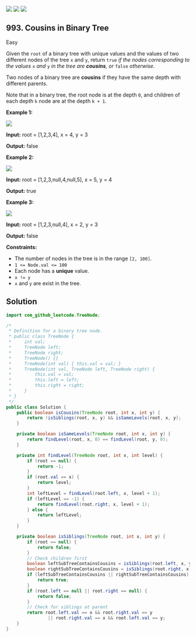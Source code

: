 [![](https://img.shields.io/github/stars/javadev/LeetCode-in-Java?label=Stars&style=flat-square)](https://github.com/javadev/LeetCode-in-Java)
[![](https://img.shields.io/github/forks/javadev/LeetCode-in-Java?label=Fork%20me%20on%20GitHub%20&style=flat-square)](https://github.com/javadev/LeetCode-in-Java/fork)
[![](https://img.shields.io/badge/-LeetCode%20in%20Kotlin-blue?style=flat-square)](https://github.com/javadev/LeetCode-in-Kotlin)

## 993\. Cousins in Binary Tree

Easy

Given the `root` of a binary tree with unique values and the values of two different nodes of the tree `x` and `y`, return `true` _if the nodes corresponding to the values_ `x` _and_ `y` _in the tree are **cousins**, or_ `false` _otherwise._

Two nodes of a binary tree are **cousins** if they have the same depth with different parents.

Note that in a binary tree, the root node is at the depth `0`, and children of each depth `k` node are at the depth `k + 1`.

**Example 1:**

![](https://assets.leetcode.com/uploads/2019/02/12/q1248-01.png)

**Input:** root = [1,2,3,4], x = 4, y = 3

**Output:** false

**Example 2:**

![](https://assets.leetcode.com/uploads/2019/02/12/q1248-02.png)

**Input:** root = [1,2,3,null,4,null,5], x = 5, y = 4

**Output:** true

**Example 3:**

![](https://assets.leetcode.com/uploads/2019/02/13/q1248-03.png)

**Input:** root = [1,2,3,null,4], x = 2, y = 3

**Output:** false

**Constraints:**

*   The number of nodes in the tree is in the range `[2, 100]`.
*   `1 <= Node.val <= 100`
*   Each node has a **unique** value.
*   `x != y`
*   `x` and `y` are exist in the tree.

## Solution

```java
import com_github_leetcode.TreeNode;

/*
 * Definition for a binary tree node.
 * public class TreeNode {
 *     int val;
 *     TreeNode left;
 *     TreeNode right;
 *     TreeNode() {}
 *     TreeNode(int val) { this.val = val; }
 *     TreeNode(int val, TreeNode left, TreeNode right) {
 *         this.val = val;
 *         this.left = left;
 *         this.right = right;
 *     }
 * }
 */
public class Solution {
    public boolean isCousins(TreeNode root, int x, int y) {
        return !isSiblings(root, x, y) && isSameLevels(root, x, y);
    }

    private boolean isSameLevels(TreeNode root, int x, int y) {
        return findLevel(root, x, 0) == findLevel(root, y, 0);
    }

    private int findLevel(TreeNode root, int x, int level) {
        if (root == null) {
            return -1;
        }
        if (root.val == x) {
            return level;
        }
        int leftLevel = findLevel(root.left, x, level + 1);
        if (leftLevel == -1) {
            return findLevel(root.right, x, level + 1);
        } else {
            return leftLevel;
        }
    }

    private boolean isSiblings(TreeNode root, int x, int y) {
        if (root == null) {
            return false;
        }
        // Check children first
        boolean leftSubTreeContainsCousins = isSiblings(root.left, x, y);
        boolean rightSubTreeContainsCousins = isSiblings(root.right, x, y);
        if (leftSubTreeContainsCousins || rightSubTreeContainsCousins) {
            return true;
        }
        if (root.left == null || root.right == null) {
            return false;
        }
        // Check for siblings at parent
        return root.left.val == x && root.right.val == y
                || root.right.val == x && root.left.val == y;
    }
}
```
